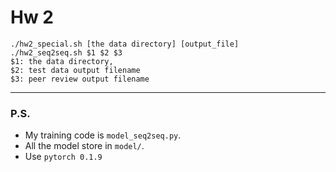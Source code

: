 # Hw 2

```
./hw2_special.sh [the data directory] [output_file]
./hw2_seq2seq.sh $1 $2 $3
$1: the data directory,
$2: test data output filename
$3: peer review output filename
```
---
### P.S.
* My training code is `model_seq2seq.py`.<br>
* All the model store in `model/`.<br>
* Use `pytorch 0.1.9`<br>
